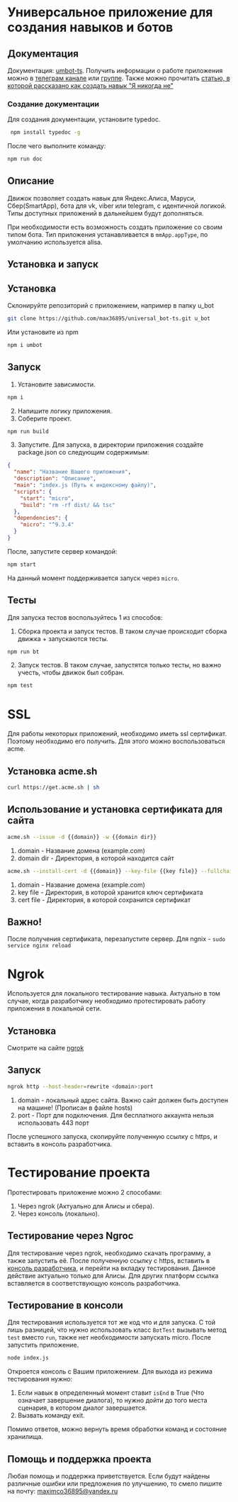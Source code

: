 Универсальное приложение для создания навыков и ботов
=====================================================

Документация
------------
Документация: [umbot-ts](https://www.maxim-m.ru/bot/ts-doc/index.html). Получить информации о работе приложения можно в [телеграм канале](https://t.me/joinchat/AAAAAFM8AcuniLTwBLuNsw) или [группе](https://t.me/mm_universal_bot).
Также можно прочитать [статью, в которой рассказано как создать навык "Я никогда не"](https://www.maxim-m.ru/article/sozdanie-navyika-ya-nikogda-ne)

### Создание документации
Для создания документации, установите typedoc. 
```bash
 npm install typedoc -g
```
После чего выполните команду:
```bash
npm run doc
```

Описание
--------
Движок позволяет создать навык для Яндекс.Алиса, Маруси, Сбер(SmartApp), бота для vk, viber или telegram, с идентичной логикой.
Типы доступных приложений в дальнейшем будут дополняться.

При необходимости есть возможность создать приложение со своим типом бота.
Тип приложения устанавливается в `mmApp.appType`, по умолчанию используется alisa.

Установка и запуск
------
## Установка
Склонируйте репозиторий с приложением, например в папку u_bot
```bash
git clone https://github.com/max36895/universal_bot-ts.git u_bot
```
Или установите из npm
```bash
npm i umbot
```

## Запуск
1. Установите зависимости.
```bash
npm i
```
2. Напишите логику приложения.
3. Соберите проект.
```bash
npm run build
```
3. Запустите. Для запуска, в директории приложения создайте package.json со следующим содержимым:
```json
{
  "name": "Название Вашего приложения",
  "description": "Описание",
  "main": "index.js (Путь к индексному файлу)",
  "scripts": {
    "start": "micro",
    "build": "rm -rf dist/ && tsc"
  },
  "dependencies": {
    "micro": "^9.3.4"
  }
}
```
После, запустите сервер командой:
```bash
npm start
``` 
На данный момент поддерживается запуск через `micro`.

Тесты
------------
Для запуска тестов воспользуйтесь 1 из способов:
1. Сборка проекта и запуск тестов. В таком случае происходит сборка движка + запускаются тесты.
```bash
npm run bt
```
2. Запуск тестов. В таком случае, запустятся только тесты, но важно учесть, чтобы движок был собран.
```bash
npm test
```

# SSL
Для работы некоторых приложений, необходимо иметь ssl сертификат. Поэтому необходимо его получить. Для этого можно воспользоваться acme.
## Установка acme.sh
```bash
curl https://get.acme.sh | sh
```
## Использование и установка сертификата для сайта
```bash
acme.sh --issue -d {{domain}} -w {{domain dir}}
```
1. domain - Название домена (example.com)
2. domain dir - Директория, в которой находится сайт

```bash
acme.sh --install-cert -d {{domain}} --key-file {{key file}} --fullchain-file {{cert file}} --reloadcmd "service nginx reload"
```
1. domain - Название домена (example.com)
2. key file - Директория, в которой хранится ключ сертификата
3. cert file - Директория, в которой сохранится сертификат

## Важно!
После получения сертификата, перезапустите сервер. Для ngnix - `sudo service nginx reload`

# Ngrok
Используется для локального тестирование навыка. Актуально в том случае, когда разработчику необходимо протестировать работу приложения в локальной сети.
## Установка
Смотрите на сайте [ngrok](https://ngrok.com/download)
## Запуск
```bash
ngrok http --host-header=rewrite <domain>:port
```
1. domain - локальный адрес сайта. Важно сайт должен быть доступен на машине! (Прописан в файле hosts)
2. port - Порт для подключения. Для бесплатного аккаунта нельзя использовать 443 порт

После успешного запуска, скопируйте полученную ссылку с https, и вставить в консоль разработчика.

# Тестирование проекта
Протестировать приложение можно 2 способами:
1. Через ngrok (Актуально для Алисы и сбера).
2. Через консоль (локально).
## Тестирование через Ngroc
Для тестирование через ngrok, необходимо скачать программу, а также запустить её.
После полученную ссылку с https, вставить в [консоль разработчика](https://dialogs.yandex.ru/developer), и перейти на вкладку тестирования.
Данное действие актуально только для Алисы. Для других платформ ссылка вставляется в соответствующую консоль разработчика.

## Тестирование в консоли
Для тестирования используется тот же код что и для запуска.
С той лишь разницей, что нужно  использовать класс `BotTest` вызывать метод `test` вместо `run`, также нет необходимости запускать micro.
После запустить приложение. 
```bash
node index.js
```
Откроется консоль с Вашим приложением. Для выхода из режима тестирования нужно:
1. Если навык в определенный момент ставит `isEnd` в True (Что означает завершение диалога), то нужно дойти до того места сценария, в котором диалог завершается.
2. Вызвать команду exit.

Помимо ответов, можно вернуть время обработки команд и состояние хранилища.

Помощь и поддержка проекта
------
Любая помощь и поддержка приветствуется.
Если будут найдены различные ошибки или предложения по улучшению, то смело пишите на почту: maximco36895@yandex.ru
